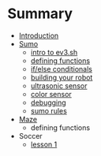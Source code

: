 # Summary

* [Introduction](README.md)
* [Sumo](sumo.md)
   * [intro to ev3.sh](sumo_lesson_1.md)
   * [defining functions](sumo_lesson_2.md)
   * [if/else conditionals](sumo_lesson_3.md)
   * [building your robot](sumo_lesson_4.md)
   * [ultrasonic sensor](sumo_lesson_5.md)
   * [color sensor](sumo_lesson_6.md)
   * [debugging](sumo_lesson_7.md)
   * [sumo rules](sumo_rules.md)
* [Maze](maze.md)
   * defining functions
* Soccer
   * [lesson 1](lesson_1.md)

